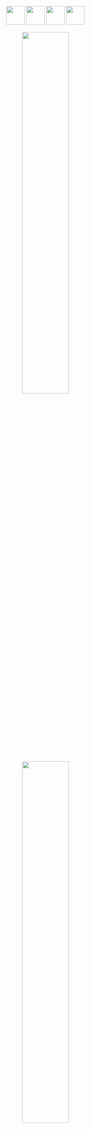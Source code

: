 <div align="center">
<img height="50px" src='https://i.postimg.cc/QxSnhkJG/github.gif'>
<img height="50px" src='https://i.postimg.cc/QxSnhkJG/github.gif'> 
<img height="50px" src='https://i.postimg.cc/QxSnhkJG/github.gif'> 
<img height="50px" src='https://i.postimg.cc/QxSnhkJG/github.gif'> 
</div>

<div align="center"><br>
<img align="center" width="50%" src="https://readme-typing-svg.demolab.com?font=Bebas+Neue&size=40&pause=1500&color=6F129D&center=true&vCenter=true&width=600&lines=Hi!+I'm+Beatriz+Karoline,+and+this+is+my+GitHub!;And+my+little+companion+is+Batman,+the+cat"><br>
</div>

<div align="center"><br>
<img align="center" width="50%" src="https://i.postimg.cc/4y0Cccvn/Vector-2.png"><br>
<img height="160px"  src="https://github-readme-stats.vercel.app/api?username=soubeatrizkaroline&theme=midnight-purple&show_icons=true" />
<img height="160px" src="https://github-readme-stats.vercel.app/api/top-langs/?username=soubeatrizkaroline&theme=midnight-purple&show_icons=true&layout=compact" />
<img height="160px"src="https://streak-stats.demolab.com?user=soubeatrizkaroline&theme=midnight-purple&mode=weekly">
</div>

<h2 align="center">A little about myself</h2>

<h6>Since I was a little girl, I've always loved technology, especially taking things apart and understanding how they work. At the age of 10, I tried to take a computer course, but they thought I was too young and refused to teach me. However, that didn't stop me. In my teens, I used Tumblr, sometimes needing to create codes or modify things to make or use themes. At the time, I didn't associate it with programming, but now I see it was my beginning.</h6>

<h6>In 2021, while studying Nursing, I decided to participate in selective processes at my college related to technology, expanding my possibilities. I learned a bit of programming, design, mechanics, electronics, and more. Upon completing college in 2022, I started participating in competitions, hackathons, game jams, e-games selections, mainly remotely, which allowed me to explore the world from home, participating in hackathons in the US, Canada, India, UK, and of course, Brazil.</h6>

<h6>They thought I was crazy. How could I participate in international competitions when I barely knew another language? That's why I'm learning English and Spanish. Despite having participated in so many things and acquiring a lot of knowledge, I still need to improve in some areas. That's why I use GitHub for study and competition projects, selection processes, and the like, and <a href="https://github.com/SouCodigo">SouCodigo</a> for projects I want to develop.</h6>

<h2>I'm currently learning</h2>

<div align="center"><br>
  <h5>Web Development</h5>
  <img align="center" height="40px" src="https://skills.thijs.gg/icons?i=html,css,sass,js,ts,nodejs,react,materialui&theme=dark&show_icons=true" />
  <h5>Data Analysis and Database</h5>
  <img align="center" height="40px" src="https://skills.thijs.gg/icons?i=py,java,php,mysql,mongodb,docker,prisma&theme=dark&show_icons=true" />
  <h5>Game Development</h5>
  <img align="center" height="40px" src="https://skills.thijs.gg/icons?i=unity,godot,c,cs,cpp&theme=dark&show_icons=true" />
  <h5>Code Hosting</h5>
  <img align="center" height="40px" src="https://skills.thijs.gg/icons?i=git,github,gitlab&theme=dark&show_icons=true" />
  <h5>Social Platforms</h5>
  <img align="center" height="40px" src="https://skills.thijs.gg/icons?i=discord,gmail,linkedin&theme=dark&show_icons=true" />
  <h5>Cybersecurity</h5>
  <img align="center" height="40px" src="https://skills.thijs.gg/icons?i=linux,postman&theme=dark&show_icons=true" />
  <h5>Design</h5>
  <img align="center" height="40px" src="https://skills.thijs.gg/icons?i=figma&theme=dark&show_icons=true" />
  <h5>Mechanical</h5>
  <img align="center" height="40px" src="https://skills.thijs.gg/icons?i=r&theme=dark&show_icons=true" />
  <h5>Code Editor</h5>
  <img align="center" height="40px" src="https://skills.thijs.gg/icons?i=vscode&theme=dark&show_icons=true" />
  <h5>Challenges</h5>
  <img align="center" height="40px" src="https://skills.thijs.gg/icons?i=stackoverflow&theme=dark&show_icons=true" />
  <h5>Other</h5>
  <img align="center" height="40px" src="https://skills.thijs.gg/icons?i=matlab&theme=dark&show_icons=true" />
</div>

<h2>Follow me on social networks!</h2>
 
<div align="center"><br> 
  <a href="https://www.youtube.com/@soubeatrizkaroline" target="_blank"><img src="https://img.shields.io/badge/YouTube-FF0000?style=for-the-badge&logo=youtube&logoColor=white" target="_blank"></a>
  <a href="https://instagram.com/soubeatrizkaroline" target="_blank"><img src="https://img.shields.io/badge/-Instagram-%23E4405F?style=for-the-badge&logo=instagram&logoColor=white" target="_blank"></a>
 	<a href="https://www.twitch.tv/soubeatrizkaroline" target="_blank"><img src="https://img.shields.io/badge/Twitch-9146FF?style=for-the-badge&logo=twitch&logoColor=white" target="_blank"></a>
  <a href = "mailto:soubeatrizkaroline@gmail.com"><img src="https://img.shields.io/badge/-Gmail-%23333?style=for-the-badge&logo=gmail&logoColor=white" target="_blank"></a>
  <a href="https://www.linkedin.com/in/soubeatrizkaroline" target="_blank"><img src="https://img.shields.io/badge/-LinkedIn-%230077B5?style=for-the-badge&logo=linkedin&logoColor=white" target="_blank"></a>
</div>

<h2>Seal of quality</h2>

<div align="center">
<img height="150px" src='https://i.postimg.cc/t4FLVn3H/Group-1.png' />
</div>
